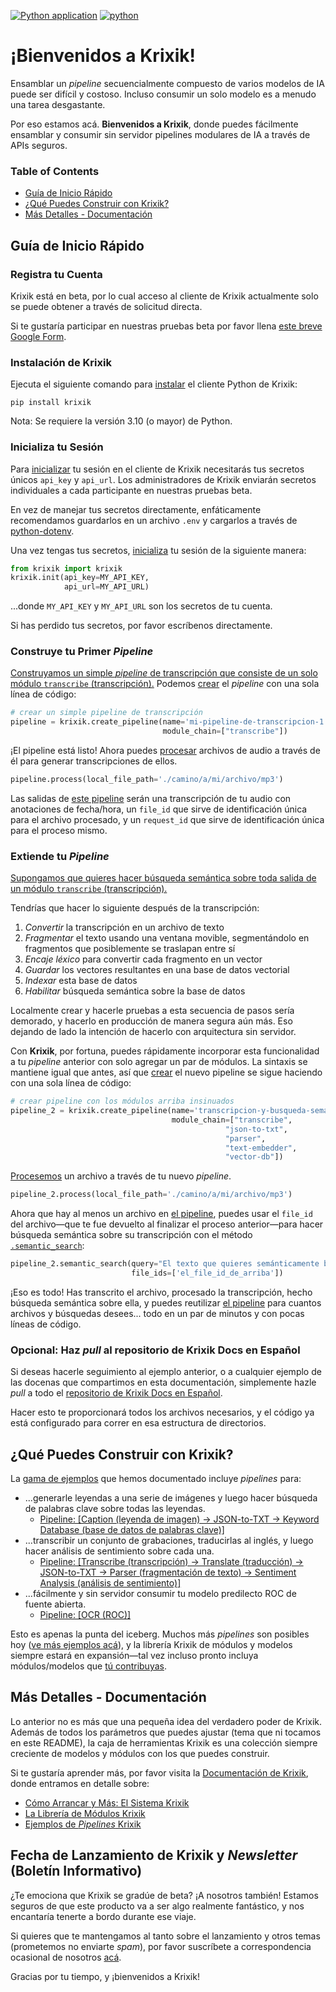 [![Python application](https://github.com/krixik-ai/krixik-docs/actions/workflows/python-app.yml/badge.svg)](https://github.com/krixik-ai/krixik-docs/actions/workflows/python-app.yml/python-app.yml)
[![python](https://img.shields.io/badge/Python-3.10-3776AB.svg?style=flat&logo=python&logoColor=white)](https://www.python.org)



# ¡Bienvenidos a Krixik!

Ensamblar un *pipeline* secuencialmente compuesto de varios modelos de IA puede ser difícil y costoso. Incluso consumir un solo modelo es a menudo una tarea desgastante.

Por eso estamos acá. **Bienvenidos a Krixik**, donde puedes fácilmente ensamblar y consumir sin servidor pipelines modulares de IA a través de APIs seguros.

### Table of Contents

- [Guía de Inicio Rápido](#guía-de-inicio-rápido)
- [¿Qué Puedes Construir con Krixik?](#qué-puedes-construir-con-krixik)
- [Más Detalles - Documentación](#más-detalles---documentación)

## Guía de Inicio Rápido

### Registra tu Cuenta

Krixik está en beta, por lo cual acceso al cliente de Krixik actualmente solo se puede obtener a través de solicitud directa.

Si te gustaría participar en nuestras pruebas beta por favor llena [este breve Google Form](https://forms.gle/RyBAvjN1HEWPScb67).

### Instalación de Krixik

Ejecuta el siguiente comando para [instalar](https://krixik-docs.readthedocs.io/es/latest/sistema/inicializacion/instalacion_del_cliente/) el cliente Python de Krixik:

```pip
pip install krixik
```

Nota: Se requiere la versión 3.10 (o mayor) de Python.


### Inicializa tu Sesión

Para [inicializar](https://krixik-docs.readthedocs.io/es/latest/sistema/inicializacion/inicializacion_y_autenticacion/) tu sesión en el cliente de Krixik necesitarás tus secretos únicos `api_key` y `api_url`. Los administradores de Krixik enviarán secretos individuales a cada participante en nuestras pruebas beta.

En vez de manejar tus secretos directamente, enfáticamente recomendamos guardarlos en un archivo `.env` y cargarlos a través de [python-dotenv](https://pypi.org/project/python-dotenv/).

Una vez tengas tus secretos, [inicializa](https://krixik-docs.readthedocs.io/es/latest/sistema/inicializacion/inicializacion_y_autenticacion/) tu sesión de la siguiente manera:


```python
from krixik import krixik
krixik.init(api_key=MY_API_KEY, 
            api_url=MY_API_URL)
```

...donde  `MY_API_KEY` y `MY_API_URL` son los secretos de tu cuenta.

Si has perdido tus secretos, por favor escríbenos directamente.

### Construye tu Primer *Pipeline*

[Construyamos un simple *pipeline* de transcripción que consiste de un solo módulo `transcribe` (transcripción).](https://krixik-docs.readthedocs.io/es/latest/ejemplos/ejemplos_pipelines_modulo_unico/unico_transcribe_transcripcion/) Podemos [crear](https://krixik-docs.readthedocs.io/es/latest/sistema/creacion_de_pipelines/creacion_de_pipelines/) el *pipeline* con una sola línea de código:

```python
# crear un simple pipeline de transcripción
pipeline = krixik.create_pipeline(name='mi-pipeline-de-transcripcion-1', 
                                  module_chain=["transcribe"])
```

¡El pipeline está listo! Ahora puedes [procesar](https://krixik-docs.readthedocs.io/es/latest/sistema/parametros_y_procesar_archivos_a_traves_de_pipelines/metodo_process_procesar/) archivos de audio a través de él para generar transcripciones de ellos.

```python
pipeline.process(local_file_path='./camino/a/mi/archivo/mp3')
```

Las salidas de [este pipeline](https://krixik-docs.readthedocs.io/es/latest/ejemplos/ejemplos_pipelines_modulo_unico/unico_transcribe_transcripcion/) serán una transcripción de tu audio con anotaciones de fecha/hora, un `file_id` que sirve de identificación única para el archivo procesado, y un `request_id` que sirve de identificación única para el proceso mismo.


### Extiende tu *Pipeline*

[Supongamos que quieres hacer búsqueda semántica sobre toda salida de un módulo `transcribe` (transcripción).](https://krixik-docs.readthedocs.io/es/latest/ejemplos/ejemplos_pipelines_de_busqueda/multi_busqueda_semantica_sobre_transcripcion/)

Tendrías que hacer lo siguiente después de la transcripción:

1. *Convertir* la transcripción en un archivo de texto
2. *Fragmentar* el texto usando una ventana movible, segmentándolo en fragmentos que posiblemente se traslapan entre sí
3. *Encaje léxico* para convertir cada fragmento en un vector
4. *Guardar* los vectores resultantes en una base de datos vectorial
5. *Indexar* esta base de datos
6. *Habilitar* búsqueda semántica sobre la base de datos

Localmente crear y hacerle pruebas a esta secuencia de pasos sería demorado, y hacerlo en producción de manera segura aún más. Eso dejando de lado la intención de hacerlo con arquitectura sin servidor.

Con **Krixik**, por fortuna, puedes rápidamente incorporar esta funcionalidad a tu *pipeline* anterior con solo agregar un par de módulos. La sintaxis se mantiene igual que antes, así que [crear](https://krixik-docs.readthedocs.io/es/latest/sistema/creacion_de_pipelines/creacion_de_pipelines/) el nuevo pipeline se sigue haciendo con una sola línea de código:

```python
# crear pipeline con los módulos arriba insinuados
pipeline_2 = krixik.create_pipeline(name='transcripcion-y-busqueda-semantica', 
                                    module_chain=["transcribe",
                                                "json-to-txt",
                                                "parser", 
                                                "text-embedder", 
                                                "vector-db"])
```

[Procesemos](https://krixik-docs.readthedocs.io/es/latest/sistema/parametros_y_procesar_archivos_a_traves_de_pipelines/metodo_process_procesar/) un archivo a través de tu nuevo *pipeline*.

```python
pipeline_2.process(local_file_path='./camino/a/mi/archivo/mp3')
```

Ahora que hay al menos un archivo en [el pipeline](https://krixik-docs.readthedocs.io/es/latest/ejemplos/ejemplos_pipelines_de_busqueda/multi_busqueda_semantica_sobre_transcripcion/), puedes usar el `file_id` del archivo—que te fue devuelto al finalizar el proceso anterior—para hacer búsqueda semántica sobre su transcripción con el método [`.semantic_search`](https://krixik-docs.readthedocs.io/es/latest/sistema/metodos_de_busqueda/metodo_semantic_search_busqueda_semantica/):

```python
pipeline_2.semantic_search(query="El texto que quieres semánticamente buscar va acá",
                           file_ids=['el_file_id_de_arriba'])
```

¡Eso es todo! Has transcrito el archivo, procesado la transcripción, hecho búsqueda semántica sobre ella, y puedes reutilizar [el pipeline](https://krixik-docs.readthedocs.io/es/latest/ejemplos/ejemplos_pipelines_de_busqueda/multi_busqueda_semantica_sobre_transcripcion/) para cuantos archivos y búsquedas desees... todo en un par de minutos y con pocas líneas de código.

### Opcional: Haz *pull* al repositorio de Krixik Docs en Español

Si deseas hacerle seguimiento al ejemplo anterior, o a cualquier ejemplo de las docenas que compartimos en esta documentación, simplemente hazle *pull* a todo el [repositorio de Krixik Docs en Español](XXXLINKXXX).

Hacer esto te proporcionará todos los archivos necesarios, y el código ya está configurado para correr en esa estructura de directorios.

## ¿Qué Puedes Construir con Krixik?

La [gama de ejemplos](https://krixik-docs.readthedocs.io/es/latest/ejemplos/introduccion_ejemplos_de_pipelines/) que hemos documentado incluye *pipelines* para:

- ...generarle leyendas a una serie de imágenes y luego hacer búsqueda de palabras clave sobre todas las leyendas.
  - [Pipeline: [Caption (leyenda de imagen) → JSON-to-TXT → Keyword Database (base de datos de palabras clave)]](https://krixik-docs.readthedocs.io/es/latest/ejemplos/ejemplos_pipelines_de_busqueda/multi_busqueda_por_palabras_clave_sobre_leyendas_de_imagen.md/)
- ...transcribir un conjunto de grabaciones, traducirlas al inglés, y luego hacer análisis de sentimiento sobre cada una.
  - [Pipeline: [Transcribe (transcripción) → Translate (traducción) → JSON-to-TXT → Parser (fragmentación de texto) → Sentiment Analysis (análisis de sentimiento)]](https://krixik-docs.readthedocs.io/es/latest/ejemplos/ejemplos_pipelines_multi_modulo_sin_busqueda/multi_analisis_de_sentimiento_sobre_transcripcion_traducida/)
- ...fácilmente y sin servidor consumir tu modelo predilecto ROC de fuente abierta.
  - [Pipeline: [OCR (ROC)]](https://krixik-docs.readthedocs.io/es/latest/ejemplos/ejemplos_pipelines_modulo_unico/unico_ocr_roc/)

Esto es apenas la punta del iceberg. Muchos más *pipelines* son posibles hoy ([ve más ejemplos acá](https://krixik-docs.readthedocs.io/es/latest/ejemplos/introduccion_ejemplos_de_pipelines/)), y la librería Krixik de módulos y modelos siempre estará en expansión—tal vez incluso pronto incluya módulos/modelos que [tú contribuyas](https://krixik-docs.readthedocs.io/es/latest/modulos/agrega_tus_propios_modulos_o_modelos/).

## Más Detalles - Documentación

Lo anterior no es más que una pequeña idea del verdadero poder de Krixik. Además de todos los parámetros que puedes ajustar (tema que ni tocamos en este README), la caja de herramientas Krixik es una colección siempre creciente de modelos y módulos con los que puedes construir.

Si te gustaría aprender más, por favor visita la [Documentación de Krixik](https://krixik-docs.readthedocs.io/es/latest/), donde entramos en detalle sobre:

- [Cómo Arrancar y Más: El Sistema Krixik](https://krixik-docs.readthedocs.io/es/latest/sistema/introduccion_al_sistema/)
- [La Librería de Módulos Krixik](https://krixik-docs.readthedocs.io/es/latest/modulos/introduccion_modulos/)
- [Ejemplos de *Pipelines* Krixik](https://krixik-docs.readthedocs.io/es/latest/ejemplos/introduccion_ejemplos_de_pipelines/)

## Fecha de Lanzamiento de Krixik y *Newsletter* (Boletín Informativo)

¿Te emociona que Krixik se gradúe de beta? ¡A nosotros también! Estamos seguros de que este producto va a ser algo realmente fantástico, y nos encantaría tenerte a bordo durante ese viaje.

Si quieres que te mantengamos al tanto sobre el lanzamiento y otros temas (prometemos no enviarte *spam*), por favor suscríbete a correspondencia ocasional de nosotros [acá](https://forms.gle/Lp38U1UDpkppqoCD9).

Gracias por tu tiempo, y ¡bienvenidos a Krixik!